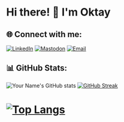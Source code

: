 # Hi there! 👋 I'm Oktay

## 🌐 Connect with me:
[![LinkedIn](https://img.shields.io/badge/-LinkedIn-0077B5?style=for-the-badge&logo=linkedin&logoColor=white)](https://www.linkedin.com/in/oalizada/)
[![Mastodon](https://img.shields.io/badge/-Mastodon-1DA1F2?style=for-the-badge&logo=mastodon&logoColor=white)](https://mastodon.social/@oktant)
[![Email](https://img.shields.io/badge/-Email-D14836?style=for-the-badge&logo=gmail&logoColor=white)](mailto:dev@alizada.net)

## 📊 GitHub Stats:
![Your Name's GitHub stats](https://github-readme-stats.vercel.app/api?username=oktant&show_icons=true&theme=chartreuse-dark)
[![GitHub Streak](http://github-readme-streak-stats.herokuapp.com?user=oktant&theme=chartreuse-dark&background=000000)](https://git.io/streak-stats)
# [![Top Langs](https://github-readme-stats.vercel.app/api/top-langs/?username=oktant&layout=compact&theme=chartreuse-dark&hide=elixir,javascript,css,html,typescript,scss)](https://github.com/oktant/github-readme-stats)


